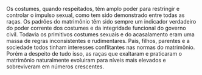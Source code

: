 ﻿Os costumes, quando respeitados, têm amplo poder para restringir e controlar o impulso sexual, como tem sido demonstrado entre todas as raças. Os padrões do matrimônio têm sido sempre um indicador verdadeiro do poder corrente dos costumes e da integridade funcional do governo civil. Todavia os primitivos costumes sexuais e do acasalamento eram uma massa de regras inconsistentes e rudimentares. Pais, filhos,  parentes e a sociedade todos tinham interesses conflitantes nas normas do matrimônio. Porém a despeito de tudo isso, as raças que exaltaram e praticaram o matrimônio naturalmente evoluiram para níveis mais elevados e sobreviveram em números crescentes.